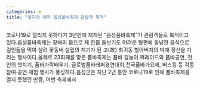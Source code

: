 ```yaml
---
categories: e
title: "풍자와 해학 음성품바축제 관람객 북적"
---
```

코로나19로 열리지 못하다가 3년만에 재개된 "음성품바축제"가 관람객들로 북적이고 있다.음성품바축제는 장애의 몸으로 제 한몸 돌보기도 어려운 형편에 동냥한 음식으로 걸인들을 먹여 살려 꽃동네 설립의 계기가 된 고(故) 최귀동 할아버지의 박애 정신을 기리는 행사이다.올해로 23회째를 맞은 품바축제는 품바 길놀이 퍼레이드와 품바공연, 천인의 엿치기, 품바가락배우기, 글로벌품바래퍼경연대회,전국품바가요제, 버스킹 등 각종 참여‧공연‧체험 행사가 풍성하다.음성군은 지난 2년 동안 코로나19로 인해 품바축제를 열지 못했던 만큼, 어번 축제에서